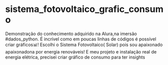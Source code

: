 # sistema_fotovoltaico_grafic_consumo
Demonstração do conhecimento adquirido na Alura,na imersão #dados_python. É incrível como em poucas linhas de códigos é possível criar gráficos📊! Escolhi o Sistema Fotovoltaico( Solar) pois sou apaixonado apaixonadona por energia renováveis! E meu projeto e instalação real de energia elétrica, precisei criar gráfico de consumo para ter insights 

